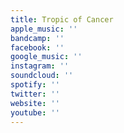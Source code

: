 ```yaml
---
title: Tropic of Cancer
apple_music: ''
bandcamp: ''
facebook: ''
google_music: ''
instagram: ''
soundcloud: ''
spotify: ''
twitter: ''
website: ''
youtube: ''
---
```

